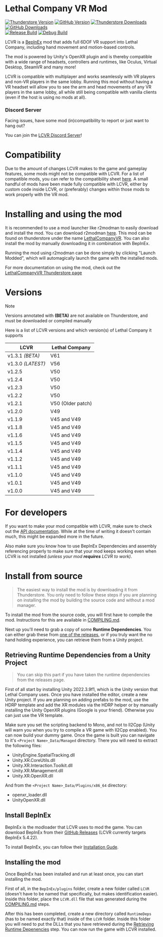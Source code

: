 # Lethal Company VR Mod

<!-- Shields idea shamelessly stolen from Evaisa's LethalLib -->

[![Thunderstore Version](https://img.shields.io/thunderstore/v/DaXcess/LethalCompanyVR?style=for-the-badge&logo=thunderstore&logoColor=white)](https://thunderstore.io/c/lethal-company/p/DaXcess/LethalCompanyVR)
[![GitHub Version](https://img.shields.io/github/v/release/DaXcess/LCVR?style=for-the-badge&logo=github)](https://github.com/DaXcess/LCVR/releases/latest)
[![Thunderstore Downloads](https://img.shields.io/thunderstore/dt/DaXcess/LethalCompanyVR?style=for-the-badge&logo=thunderstore&logoColor=white)](https://thunderstore.io/c/lethal-company/p/DaXcess/LethalCompanyVR)
[![GitHub Downloads](https://img.shields.io/github/downloads/DaXcess/LCVR/total?style=for-the-badge&logo=github)](https://github.com/DaXcess/LCVR/releases/latest)
<br />
[![Release Build](https://img.shields.io/github/actions/workflow/status/DaXcess/LCVR/build-release.yaml?branch=main&style=for-the-badge&label=RELEASE)](https://github.com/DaXcess/LCVR/actions/workflows/build-release.yaml)
[![Debug Build](https://img.shields.io/github/actions/workflow/status/DaXcess/LCVR/build-debug.yaml?branch=dev&style=for-the-badge&label=DEBUG)](https://github.com/DaXcess/LCVR/actions/workflows/build-debug.yaml)

LCVR is a [BepInEx](https://docs.bepinex.dev/) mod that adds full 6DOF VR support into Lethal Company, including hand movement and motion-based controls.

The mod is powered by Unity's OpenXR plugin and is thereby compatible with a wide range of headsets, controllers and runtimes, like Oculus, Virtual Desktop, SteamVR and many more!

LCVR is compatible with multiplayer and works seamlessly with VR players and non-VR players in the same lobby. Running this mod without having a VR headset will allow you to see the arm and head movements of any VR players in the same lobby, all while still being compatible with vanilla clients (even if the host is using no mods at all).

### Discord Server

Facing issues, have some mod (in)compatibility to report or just want to hang out?

You can join the [LCVR Discord Server](https://discord.gg/2DxNgpPZUF)!

# Compatibility

Due to the amount of changes LCVR makes to the game and gameplay features, some mods might not be compatible with LCVR. For a list of compatible mods, you can refer to the compatibility sheet [here](https://docs.google.com/spreadsheets/d/1mSulrvMkQFtjF_BWDeSfGz9rm3UWKMywmUP1yhcgCGo/edit?usp=sharing). A small handful of mods have been made fully compatible with LCVR, either by custom code inside LCVR, or (preferably) changes within those mods to work properly with the VR mod.

# Installing and using the mod

It is recommended to use a mod launcher like r2modman to easily download and install the mod. You can download r2modman [here](https://thunderstore.io/package/ebkr/r2modman/). This mod can be found on thunderstore under the name [LethalCompanyVR](https://thunderstore.io/c/lethal-company/p/DaXcess/LethalCompanyVR). You can also install the mod by manually downloading it in combination with BepInEx.

Running the mod using r2modman can be done simply by clicking "Launch Modded", which will automagically launch the game with the installed mods.

For more documentation on using the mod, check out the [LethalCompanyVR Thunderstore page](https://thunderstore.io/c/lethal-company/p/DaXcess/LethalCompanyVR)

# Versions

> [!NOTE]
> Versions annotated with **(BETA)** are not available on Thunderstore, and must be downloaded or compiled manually

Here is a list of LCVR versions and which version(s) of Lethal Company it supports

| LCVR              | Lethal Company    |
|-------------------|-------------------|
| v1.3.1 *(BETA)*   | V61               |
| v1.3.0 *(LATEST)* | V56               |
| v1.2.5            | V50               |
| v1.2.4            | V50               |
| v1.2.3            | V50               |
| v1.2.2            | V50               |
| v1.2.1            | V50 (Older patch) |
| v1.2.0            | V49               |
| v1.1.9            | V45 and V49       |
| v1.1.8            | V45 and V49       |
| v1.1.6            | V45 and V49       |
| v1.1.5            | V45 and V49       |
| v1.1.4            | V45 and V49       |
| v1.1.2            | V45 and V49       |
| v1.1.1            | V45 and V49       |
| v1.1.0            | V45 and V49       |
| v1.0.1            | V45 and V49       |
| v1.0.0            | V45 and V49       |

# For developers

If you want to make your mod compatible with LCVR, make sure to check out the [API documentation](Docs/API). While at the time of writing it doesn't contain much, this might be expanded more in the future.

Also make sure you know how to use BepInEx Dependencies and assembly referencing properly to make sure that your mod keeps working even when LCVR is not installed _(unless your mod **requires** LCVR to work)_.

# Install from source

> The easiest way to install the mod is by downloading it from Thunderstore. You only need to follow these steps if you are planning on installing the mod by building the source code and without a mod manager.

To install the mod from the source code, you will first have to compile the mod. Instructions for this are available in [COMPILING.md](COMPILING.md).

Next up you'll need to grab a copy of some **Runtime Dependencies**. You can either grab these from [one of the releases](https://github.com/DaXcess/LCVR/releases), or if you truly want the no hand holding experience, you can retrieve them from a Unity project.

## Retrieving Runtime Dependencies from a Unity Project

> You can skip this part if you have taken the runtime dependencies from the releases page.

First of all start by installing Unity 2022.3.9f1, which is the Unity version that Lethal Company uses. Once you have installed the editor, create a new Unity project. If you are planning on adding prefabs to the mod, use the HDRP template and add the XR modules via the HDRP helper or by manually installing the Unity OpenXR plugins (Google is your friend). Otherwise you can just use the VR template.

Make sure you set the scripting backend to Mono, and not to Il2Cpp (Unity will warn you when you try to compile a VR game with Il2Cpp enabled). You can now build your dummy game. Once the game is built you can navigate to it's `<Project Name>_Data/Managed` directory. There you will need to extract the following files:

- UnityEngine.SpatialTracking.dll
- Unity.XR.CoreUtils.dll
- Unity.XR.Interaction.Toolkit.dll
- Unity.XR.Management.dll
- Unity.XR.OpenXR.dll

And from the `<Project Name>_Data/Plugins/x86_64` directory:

- openxr_loader.dll
- UnityOpenXR.dll

## Install BepInEx

BepInEx is the modloader that LCVR uses to mod the game. You can download BepInEx from their [GitHub Releases](https://github.com/BepInEx/BepInEx/releases) (LCVR currently targets BepInEx 5.4.22).

To install BepInEx, you can follow their [Installation Gude](https://docs.bepinex.dev/articles/user_guide/installation/index.html#installing-bepinex-1).

## Installing the mod

Once BepInEx has been installed and run at least once, you can start installing the mod.

First of all, in the `BepInEx/plugins` folder, create a new folder called `LCVR` (doesn't have to be named that specifically, but makes identification easier). Inside this folder, place the `LCVR.dll` file that was generated during the [COMPILING.md](COMPILING.md) steps.

After this has been completed, create a new directory called `RuntimeDeps` (has to be named exactly that) inside of the `LCVR` folder. Inside this folder you will need to put the DLLs that you have retrieved during the [Retrieving Runtime Depenencies](#retrieving-runtime-dependencies-from-a-unity-project) step. You can now run the game with LCVR installed.
